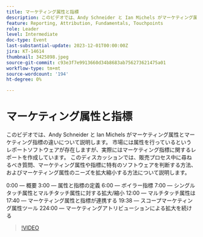 ```yaml
---
title: マーケティング属性と指標
description: このビデオでは、Andy Schneider と Ian Michels がマーケティング属性とマーケティング指標の違いについて説明します。 市場には属性を行っているというレポートソフトウェアが存在しますが、実際にはマーケティング指標に関するレポートを作成しています。 このディスカッションでは、販売プロセス中に尋ねるべき質問、マーケティング属性や指標に特有のソフトウェアを判断する方法、およびマーケティング属性のニーズを拡大縮小する方法について説明します。
feature: Reporting, Attribution, Fundamentals, Touchpoints
role: Leader
level: Intermediate
doc-type: Event
last-substantial-update: 2023-12-01T00:00:00Z
jira: KT-14614
thumbnail: 3425898.jpeg
source-git-commit: c93e3f7e9913660d34b8683ab756273621475a01
workflow-type: tm+mt
source-wordcount: '194'
ht-degree: 0%

---
```



# マーケティング属性と指標

このビデオでは、Andy Schneider と Ian Michels がマーケティング属性とマーケティング指標の違いについて説明します。 市場には属性を行っているというレポートソフトウェアが存在しますが、実際にはマーケティング指標に関するレポートを作成しています。 このディスカッションでは、販売プロセス中に尋ねるべき質問、マーケティング属性や指標に特有のソフトウェアを判断する方法、およびマーケティング属性のニーズを拡大縮小する方法について説明します。

0:00 — 概要 3:00 — 属性と指標の定義 6:00 — ボイラー指標 7:00 — シングルタッチ属性とマルチタッチ属性に対する拡大/縮小 12:00 — マルチタッチ属性は 17:40 — マーケティング属性と指標が連携する 19:38 — スコープマーケティング属性ツール 224:00 — マーケティングアトリビューションによる拡大を続ける

>[!VIDEO](https://video.tv.adobe.com/v/3425898/?learn=on)